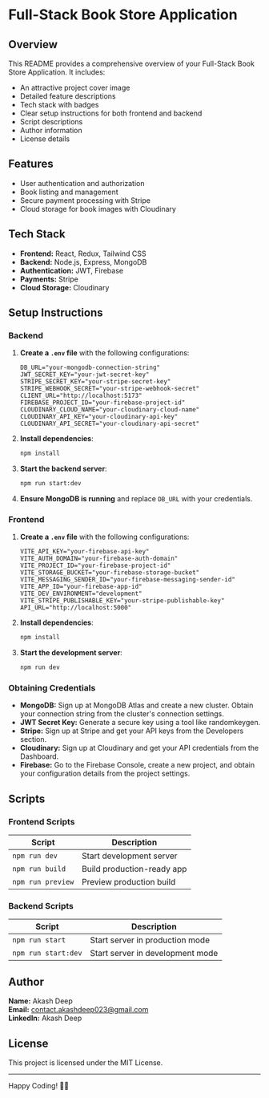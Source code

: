 # Full-Stack Book Store Application

## Overview
This README provides a comprehensive overview of your Full-Stack Book Store Application. It includes:

- An attractive project cover image
- Detailed feature descriptions
- Tech stack with badges
- Clear setup instructions for both frontend and backend
- Script descriptions
- Author information
- License details

## Features
- User authentication and authorization
- Book listing and management
- Secure payment processing with Stripe
- Cloud storage for book images with Cloudinary

## Tech Stack
- **Frontend:** React, Redux, Tailwind CSS
- **Backend:** Node.js, Express, MongoDB
- **Authentication:** JWT, Firebase
- **Payments:** Stripe
- **Cloud Storage:** Cloudinary

## Setup Instructions

### Backend

1. **Create a `.env` file** with the following configurations:

    ```env
    DB_URL="your-mongodb-connection-string"
    JWT_SECRET_KEY="your-jwt-secret-key"
    STRIPE_SECRET_KEY="your-stripe-secret-key"
    STRIPE_WEBHOOK_SECRET="your-stripe-webhook-secret"
    CLIENT_URL="http://localhost:5173"
    FIREBASE_PROJECT_ID="your-firebase-project-id"
    CLOUDINARY_CLOUD_NAME="your-cloudinary-cloud-name"
    CLOUDINARY_API_KEY="your-cloudinary-api-key"
    CLOUDINARY_API_SECRET="your-cloudinary-api-secret"
    ```

2. **Install dependencies**:

    ```bash
    npm install
    ```

3. **Start the backend server**:

    ```bash
    npm run start:dev
    ```

4. **Ensure MongoDB is running** and replace `DB_URL` with your credentials.

### Frontend

1. **Create a `.env` file** with the following configurations:

    ```env
    VITE_API_KEY="your-firebase-api-key"
    VITE_AUTH_DOMAIN="your-firebase-auth-domain"
    VITE_PROJECT_ID="your-firebase-project-id"
    VITE_STORAGE_BUCKET="your-firebase-storage-bucket"
    VITE_MESSAGING_SENDER_ID="your-firebase-messaging-sender-id"
    VITE_APP_ID="your-firebase-app-id"
    VITE_DEV_ENVIRONMENT="development"
    VITE_STRIPE_PUBLISHABLE_KEY="your-stripe-publishable-key"
    API_URL="http://localhost:5000"
    ```

2. **Install dependencies**:

    ```bash
    npm install
    ```

3. **Start the development server**:

    ```bash
    npm run dev
    ```

### Obtaining Credentials

- **MongoDB:** Sign up at MongoDB Atlas and create a new cluster. Obtain your connection string from the cluster's connection settings.
- **JWT Secret Key:** Generate a secure key using a tool like randomkeygen.
- **Stripe:** Sign up at Stripe and get your API keys from the Developers section.
- **Cloudinary:** Sign up at Cloudinary and get your API credentials from the Dashboard.
- **Firebase:** Go to the Firebase Console, create a new project, and obtain your configuration details from the project settings.

## Scripts

### Frontend Scripts

| Script        | Description                      |
| ------------- | -------------------------------- |
| `npm run dev` | Start development server         |
| `npm run build` | Build production-ready app      |
| `npm run preview` | Preview production build      |

### Backend Scripts

| Script        | Description                      |
| ------------- | -------------------------------- |
| `npm run start` | Start server in production mode |
| `npm run start:dev` | Start server in development mode |

## Author

**Name:** Akash Deep  
**Email:** contact.akashdeep023@gmail.com  
**LinkedIn:** Akash Deep

## License

This project is licensed under the MIT License.

---

Happy Coding! 🚀📖
